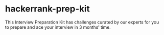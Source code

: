 # hackerrank-prep-kit
This Interview Preparation Kit has challenges curated by our experts for you to prepare and ace your interview in 3 months' time.

